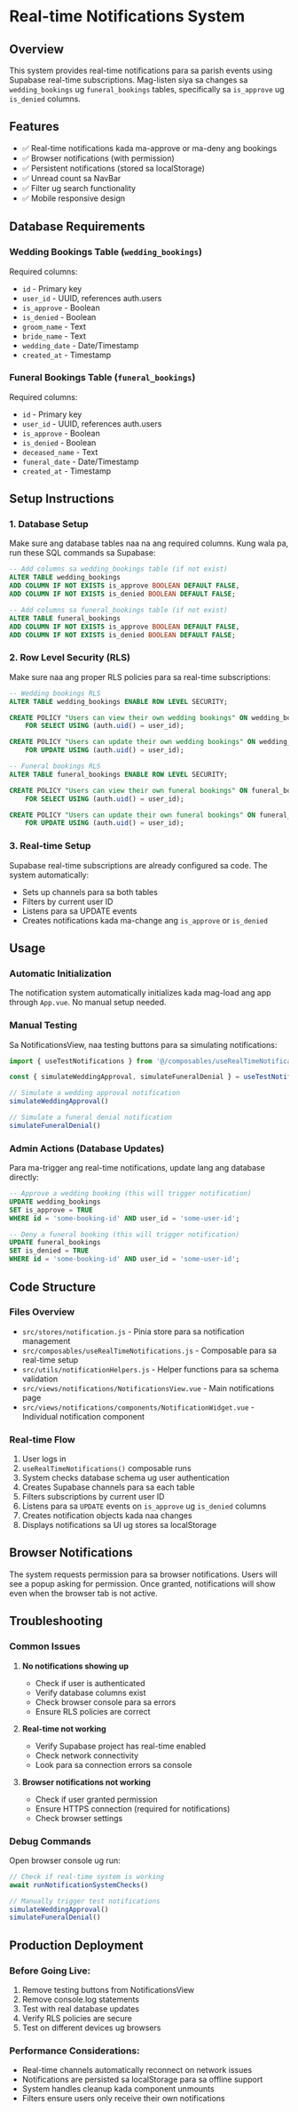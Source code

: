 # Real-time Notifications System

## Overview
This system provides real-time notifications para sa parish events using Supabase real-time subscriptions. Mag-listen siya sa changes sa `wedding_bookings` ug `funeral_bookings` tables, specifically sa `is_approve` ug `is_denied` columns.

## Features
- ✅ Real-time notifications kada ma-approve or ma-deny ang bookings
- ✅ Browser notifications (with permission)
- ✅ Persistent notifications (stored sa localStorage)
- ✅ Unread count sa NavBar
- ✅ Filter ug search functionality
- ✅ Mobile responsive design

## Database Requirements

### Wedding Bookings Table (`wedding_bookings`)
Required columns:
- `id` - Primary key
- `user_id` - UUID, references auth.users
- `is_approve` - Boolean
- `is_denied` - Boolean
- `groom_name` - Text
- `bride_name` - Text
- `wedding_date` - Date/Timestamp
- `created_at` - Timestamp

### Funeral Bookings Table (`funeral_bookings`)
Required columns:
- `id` - Primary key
- `user_id` - UUID, references auth.users
- `is_approve` - Boolean
- `is_denied` - Boolean
- `deceased_name` - Text
- `funeral_date` - Date/Timestamp
- `created_at` - Timestamp

## Setup Instructions

### 1. Database Setup
Make sure ang database tables naa na ang required columns. Kung wala pa, run these SQL commands sa Supabase:

```sql
-- Add columns sa wedding_bookings table (if not exist)
ALTER TABLE wedding_bookings 
ADD COLUMN IF NOT EXISTS is_approve BOOLEAN DEFAULT FALSE,
ADD COLUMN IF NOT EXISTS is_denied BOOLEAN DEFAULT FALSE;

-- Add columns sa funeral_bookings table (if not exist)
ALTER TABLE funeral_bookings 
ADD COLUMN IF NOT EXISTS is_approve BOOLEAN DEFAULT FALSE,
ADD COLUMN IF NOT EXISTS is_denied BOOLEAN DEFAULT FALSE;
```

### 2. Row Level Security (RLS)
Make sure naa ang proper RLS policies para sa real-time subscriptions:

```sql
-- Wedding bookings RLS
ALTER TABLE wedding_bookings ENABLE ROW LEVEL SECURITY;

CREATE POLICY "Users can view their own wedding bookings" ON wedding_bookings
    FOR SELECT USING (auth.uid() = user_id);

CREATE POLICY "Users can update their own wedding bookings" ON wedding_bookings
    FOR UPDATE USING (auth.uid() = user_id);

-- Funeral bookings RLS
ALTER TABLE funeral_bookings ENABLE ROW LEVEL SECURITY;

CREATE POLICY "Users can view their own funeral bookings" ON funeral_bookings
    FOR SELECT USING (auth.uid() = user_id);

CREATE POLICY "Users can update their own funeral bookings" ON funeral_bookings
    FOR UPDATE USING (auth.uid() = user_id);
```

### 3. Real-time Setup
Supabase real-time subscriptions are already configured sa code. The system automatically:
- Sets up channels para sa both tables
- Filters by current user ID
- Listens para sa UPDATE events
- Creates notifications kada ma-change ang `is_approve` or `is_denied`

## Usage

### Automatic Initialization
The notification system automatically initializes kada mag-load ang app through `App.vue`. No manual setup needed.

### Manual Testing
Sa NotificationsView, naa testing buttons para sa simulating notifications:

```javascript
import { useTestNotifications } from '@/composables/useRealTimeNotifications.js'

const { simulateWeddingApproval, simulateFuneralDenial } = useTestNotifications()

// Simulate a wedding approval notification
simulateWeddingApproval()

// Simulate a funeral denial notification
simulateFuneralDenial()
```

### Admin Actions (Database Updates)
Para ma-trigger ang real-time notifications, update lang ang database directly:

```sql
-- Approve a wedding booking (this will trigger notification)
UPDATE wedding_bookings 
SET is_approve = TRUE 
WHERE id = 'some-booking-id' AND user_id = 'some-user-id';

-- Deny a funeral booking (this will trigger notification)
UPDATE funeral_bookings 
SET is_denied = TRUE 
WHERE id = 'some-booking-id' AND user_id = 'some-user-id';
```

## Code Structure

### Files Overview
- `src/stores/notification.js` - Pinia store para sa notification management
- `src/composables/useRealTimeNotifications.js` - Composable para sa real-time setup
- `src/utils/notificationHelpers.js` - Helper functions para sa schema validation
- `src/views/notifications/NotificationsView.vue` - Main notifications page
- `src/views/notifications/components/NotificationWidget.vue` - Individual notification component

### Real-time Flow
1. User logs in
2. `useRealTimeNotifications()` composable runs
3. System checks database schema ug user authentication
4. Creates Supabase channels para sa each table
5. Filters subscriptions by current user ID
6. Listens para sa `UPDATE` events on `is_approve` ug `is_denied` columns
7. Creates notification objects kada naa changes
8. Displays notifications sa UI ug stores sa localStorage

## Browser Notifications
The system requests permission para sa browser notifications. Users will see a popup asking for permission. Once granted, notifications will show even when the browser tab is not active.

## Troubleshooting

### Common Issues

1. **No notifications showing up**
   - Check if user is authenticated
   - Verify database columns exist
   - Check browser console para sa errors
   - Ensure RLS policies are correct

2. **Real-time not working**
   - Verify Supabase project has real-time enabled
   - Check network connectivity
   - Look para sa connection errors sa console

3. **Browser notifications not working**
   - Check if user granted permission
   - Ensure HTTPS connection (required for notifications)
   - Check browser settings

### Debug Commands
Open browser console ug run:

```javascript
// Check if real-time system is working
await runNotificationSystemChecks()

// Manually trigger test notifications
simulateWeddingApproval()
simulateFuneralDenial()
```

## Production Deployment

### Before Going Live:
1. Remove testing buttons from NotificationsView
2. Remove console.log statements
3. Test with real database updates
4. Verify RLS policies are secure
5. Test on different devices ug browsers

### Performance Considerations:
- Real-time channels automatically reconnect on network issues
- Notifications are persisted sa localStorage para sa offline support
- System handles cleanup kada component unmounts
- Filters ensure users only receive their own notifications
